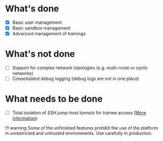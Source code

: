 # What's done 

* [x] Basic user management
* [x] Basic sandbox management
* [x] Advanced management of trainings

# What's not done

* [ ] Support for complex network topologies (e.g. multi-route or cyclic networks)
* [ ] Consolidated debug logging (debug logs are not in one place)

# What needs to be done

* [ ] Total isolation of *SSH jump-host tunnels* for trainee access ([More information](./user-guide-advanced/sandboxes/sandbox-ssh-access.md))

!!! warning
    Some of the unfinished features prohibit the use of the platform in unrestricted and untrusted environments. Use carefully in production.

